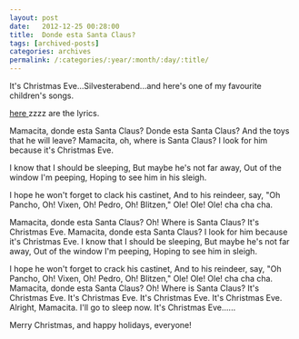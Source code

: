 ```yaml
---
layout: post
date:	2012-12-25 00:28:00
title:  Donde esta Santa Claus?
tags: [archived-posts]
categories: archives
permalink: /:categories/:year/:month/:day/:title/
---
```

It's Christmas Eve...Silvesterabend...and here's one of my favourite children's songs.

<lj-embed id="949"/>

<a href="http://www.metrolyrics.com/donde-esta-santa-claus-lyrics-christmas-carols.html"> here </a>
zzzz
are the lyrics.

Mamacita, donde esta Santa Claus?
 Donde esta Santa Claus? 
And the toys that he will leave?
 Mamacita, oh, where is Santa Claus?
 I look for him because it's  Christmas Eve.

I know that I should be sleeping, 
But maybe he's not far away, 
Out of the window I'm peeping, 
Hoping to see him in his sleigh.

I hope he won't forget 
to clack his castinet,
 And to his reindeer, say, 
"Oh Pancho, Oh! Vixen, Oh! Pedro, Oh! Blitzen,"
 Ole! Ole! Ole! 
cha cha cha.

Mamacita, donde esta Santa Claus?
 Oh! Where is Santa Claus?
It's Christmas Eve.
Mamacita, donde esta Santa Claus? 
 I look for him because it's Christmas Eve.
I know that I should be sleeping, 
But maybe he's not far away, 
Out of the window I'm peeping, 
Hoping to see him in sleigh.

I hope he won't forget 
to crack his castinet, 
And to his reindeer, say, 
"Oh Pancho, Oh! Vixen, Oh! Pedro, Oh! Blitzen," 
Ole! Ole! Ole!
 cha cha cha.
Mamacita, donde esta Santa Claus? 
Oh! Where is Santa Claus? It's Christmas Eve.
It's Christmas Eve. It's Christmas Eve. It's Christmas Eve. 
Alright, Mamacita. I'll go to sleep now. It's Christmas Eve......


Merry Christmas, and happy holidays, everyone!
